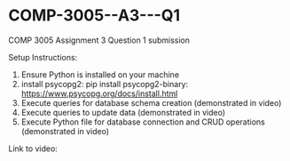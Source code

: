 # COMP-3005--A3---Q1
COMP 3005 Assignment 3 Question 1 submission

Setup Instructions:
1. Ensure Python is installed on your machine
2. install psycopg2: pip install psycopg2-binary: https://www.psycopg.org/docs/install.html
3. Execute queries for database schema creation (demonstrated in video)
4. Execute queries to update data (demonstrated in video)
5. Execute Python file for database connection and CRUD operations (demonstrated in video)

Link to video: 
